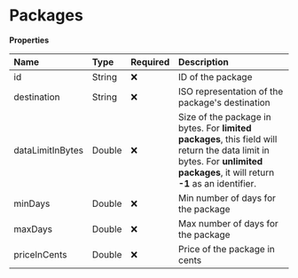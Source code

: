 # Packages

**Properties**

| Name             | Type   | Required | Description                                                                                                                                                                 |
| :--------------- | :----- | :------- | :-------------------------------------------------------------------------------------------------------------------------------------------------------------------------- |
| id               | String | ❌       | ID of the package                                                                                                                                                           |
| destination      | String | ❌       | ISO representation of the package's destination                                                                                                                             |
| dataLimitInBytes | Double | ❌       | Size of the package in bytes. For **limited packages**, this field will return the data limit in bytes. For **unlimited packages**, it will return **-1** as an identifier. |
| minDays          | Double | ❌       | Min number of days for the package                                                                                                                                          |
| maxDays          | Double | ❌       | Max number of days for the package                                                                                                                                          |
| priceInCents     | Double | ❌       | Price of the package in cents                                                                                                                                               |
